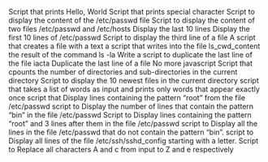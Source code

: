 Script that prints Hello, World
Script that prints special character
Script to display the content of the /etc/passwd file
Script to display the content of two files /etc/passwd and /etc/hosts
Display the last 10 lines
Display the first 10 lines of /etc/passwd
Script to display the third line of a file
A script that creates a file with a text
a script that writes into the file ls_cwd_content the result of the command ls -la
Write a script to duplicate the last line of the file iacta
Duplicate the last line of a file
No more javascript
 Script that cpounts the number of directories and sub-directories in the current directory
Script to display the 10 newest files in the current directory
script that takes a list of words as input and prints only words that appear exactly once
script that Display lines containing the pattern “root” from the file /etc/passwd
script to Display the number of lines that contain the pattern “bin” in the file /etc/passwd
Script to Display lines containing the pattern “root” and 3 lines after them in the file /etc/passwd
script to Display all the lines in the file /etc/passwd that do not contain the pattern “bin”.
script to Display all lines of the file /etc/ssh/sshd_config starting with a letter.
Script to Replace all characters A and c from input to Z and e respectively
